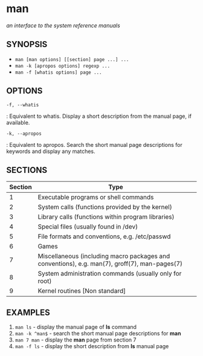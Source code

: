 # man

*an interface to the system reference manuals*

## SYNOPSIS

- `man [man options] [[section] page ...] ...`
- `man -k [apropos options] regexp ...`
- `man -f [whatis options] page ...`

## OPTIONS

`-f, --whatis`

: Equivalent to whatis. Display a short description from the manual page, if available.

`-k, --apropos`

: Equivalent to apropos. Search the short manual page descriptions for keywords and display any matches.

## SECTIONS

| Section | Type                                                                                          |
| ------- | --------------------------------------------------------------------------------------------- |
| 1       | Executable programs or shell commands                                                         |
| 2       | System calls (functions provided by the kernel)                                               |
| 3       | Library calls (functions within program libraries)                                            |
| 4       | Special files (usually found in /dev)                                                         |
| 5       | File formats and conventions, e.g. /etc/passwd                                                |
| 6       | Games                                                                                         |
| 7       | Miscellaneous (including macro packages and conventions), e.g. man(7), groff(7), man-pages(7) |
| 8       | System administration commands (usually only for root)                                        |
| 9       | Kernel routines [Non standard]                                                                |

## EXAMPLES

1. `man ls` - display the manual page of **ls** command
2. `man -k ^man$` - search the short manual page descriptions for **man**
3. `man 7 man` - display the **man** page from section 7
4. `man -f ls` - display the short description from **ls** manual page
